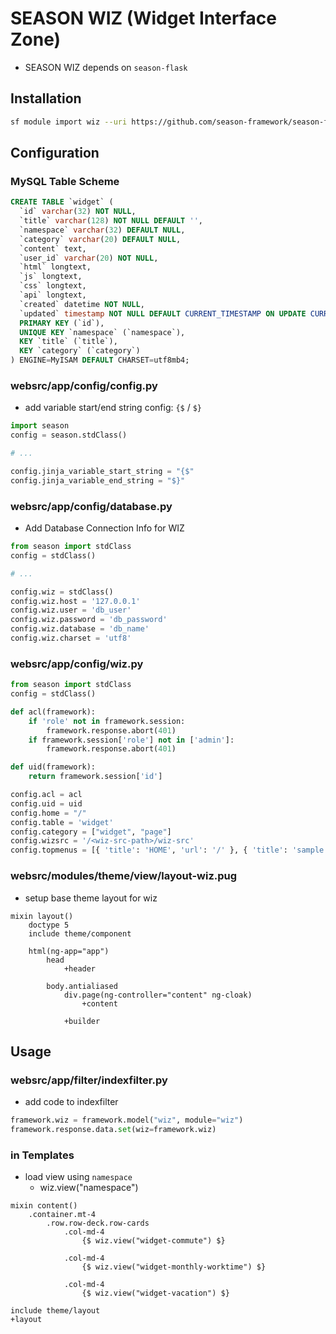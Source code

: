 # SEASON WIZ (Widget Interface Zone)

- SEASON WIZ depends on `season-flask`

## Installation

```bash
sf module import wiz --uri https://github.com/season-framework/season-flask-wiz
```

## Configuration

### MySQL Table Scheme

```sql
CREATE TABLE `widget` (
  `id` varchar(32) NOT NULL,
  `title` varchar(128) NOT NULL DEFAULT '',
  `namespace` varchar(32) DEFAULT NULL,
  `category` varchar(20) DEFAULT NULL,
  `content` text,
  `user_id` varchar(20) NOT NULL,
  `html` longtext,
  `js` longtext,
  `css` longtext,
  `api` longtext,
  `created` datetime NOT NULL,
  `updated` timestamp NOT NULL DEFAULT CURRENT_TIMESTAMP ON UPDATE CURRENT_TIMESTAMP,
  PRIMARY KEY (`id`),
  UNIQUE KEY `namespace` (`namespace`),
  KEY `title` (`title`),
  KEY `category` (`category`)
) ENGINE=MyISAM DEFAULT CHARSET=utf8mb4;
```

### websrc/app/config/config.py

- add variable start/end string config: `{$` / `$}`

```python
import season
config = season.stdClass()

# ...

config.jinja_variable_start_string = "{$"
config.jinja_variable_end_string = "$}"
```

### websrc/app/config/database.py

- Add Database Connection Info for WIZ

```python
from season import stdClass
config = stdClass()

# ...

config.wiz = stdClass()
config.wiz.host = '127.0.0.1'
config.wiz.user = 'db_user'
config.wiz.password = 'db_password'
config.wiz.database = 'db_name'
config.wiz.charset = 'utf8'
```

### websrc/app/config/wiz.py

```python
from season import stdClass
config = stdClass()

def acl(framework):
    if 'role' not in framework.session:
        framework.response.abort(401)
    if framework.session['role'] not in ['admin']:
        framework.response.abort(401)

def uid(framework):
    return framework.session['id']

config.acl = acl
config.uid = uid
config.home = "/"
config.table = 'widget'
config.category = ["widget", "page"]
config.wizsrc = '/<wiz-src-path>/wiz-src'
config.topmenus = [{ 'title': 'HOME', 'url': '/' }, { 'title': 'sample', 'url': 'sample' }]
```

### websrc/modules/theme/view/layout-wiz.pug

- setup base theme layout for wiz

```pug
mixin layout()
    doctype 5
    include theme/component

    html(ng-app="app")
        head
            +header
            
        body.antialiased
            div.page(ng-controller="content" ng-cloak)
                +content

            +builder
```

## Usage

### websrc/app/filter/indexfilter.py

- add code to indexfilter

```python
framework.wiz = framework.model("wiz", module="wiz")
framework.response.data.set(wiz=framework.wiz)
```

### in Templates

- load view using `namespace`
    - wiz.view("namespace")

```pug
mixin content()
    .container.mt-4
        .row.row-deck.row-cards
            .col-md-4
                {$ wiz.view("widget-commute") $}

            .col-md-4
                {$ wiz.view("widget-monthly-worktime") $}

            .col-md-4
                {$ wiz.view("widget-vacation") $}
    
include theme/layout
+layout
```